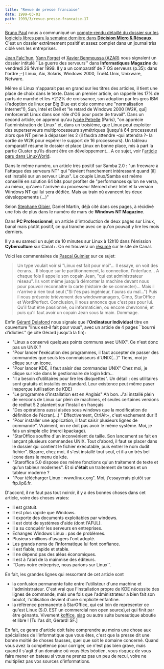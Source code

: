 ```yaml
---
title: "Revue de presse francaise"
date: 1999-03-01
path: 1999/3/revue-presse-francaise-17
---
```


<P>
<A HREF="mailto:brpaul@ccr.jussieu.fr">Bruno Paul</A> nous a communiqué
un <A HREF="http://www.linux-center.org/articles/9903/bpaul.txt">compte-rendu
détaillé du dossier sur les logiciels libres paru la semaine dernière
dans <B>Décision Micro &amp; Réseaux</B></A>.
C'est un dossier extrêmement positif et assez complet dans un journal très
ciblé vers les entreprises.
</P>

<P>
<A HREF="mailto:jean.falchun@cnet.francetelecom.fr">Jean  Falc'hun</A>,
<A HREF="mailto:yann.forget@menway.com">Yann Forget</A> et
<A HREF="mailto:azar@azar.fr">Xavier Benmoussa (AZAR)</A>
nous signalent un dossier intitulé ``La guerre des serveurs''
dans <B>Informatiques Magazine</B> du vendredi 26 février 1999.
Il y a un comparatif de 7 OS serveurs (p.35): dans l'ordre ;-)
Linux, Aix, Solaris, Windows 2000, Tru64 Unix, Unixware, Netware.
</P>

<P>
Même si Linux n'apparait pas en grand sur les titres des articles, il
tient une place de choix dans le texte. Dans un premier article, on
rappelle les 17% de parts de marché et les +212% de croissance, son
adoption par les gros IBM (l'adoption de linux par Big Blue est citée
comme une "normalisation Internet"!), Sun, Intel et Dell et "le retard
de Windows 2000 [W2K, qui] renforcerait Linux dans son rôle d'OS pour
poste de travail". Dans un second article, on apprend qu'au
<A HREF="http://www.energy-computer.com/Linux/petrelle.htm">lycée
Petrelle</A> (Paris), "on apprécie l'administration de Linux" et, dans un
troisième, que Linux peut exploiter des superserveurs multiprocesseurs
symétriques (jusqu'à 64 processeurs) alors que NT peine à dépasser les 2
(il faudra attendre -qui attendra ?- la sortie de W2K pour espérer le
support de 16 processeurs). Un tableau comparatif résume le dossier et
place Linux en bonne place, mis à part la partie Cluster qu'ils disent
être en développement... A ce sujet, voir l'<A HREF="http://www.linuxworld.com/linuxworld/lw-1999-02/lw-02-clustering.html">article paru dans LinuxWorld</A>.
</P>

<P>
Dans le même numéro, un article très positif sur Samba 2.0 : "un
freeware à l'attaque des serveurs NT" qui "devient franchement
intéressant quand [il] est installé sur un serveur Linux". Le couple
Linux/Samba est même conseillé en solution 64 bits pour profiter de
"performances qu'on ne verra, au mieux, qu'avec l'arrivée du processeur
Merced chez Intel et la version Windows NT qui lui sera dédiée. Mais au
train où avancent les deux développements (...)"
</P>

<P>
Selon <A HREF="mailto:sgibier@mail.dotcom.fr">Stephane Gibier</A>,
Daniel Martin, déjà cité dans ces pages, à récidivé une fois de plus
dans le numéro de mars de <B>Windows NT Magazine</B>.
</P>

<P>
Dans <B>PC Professionnel</B>, un article d'introduction de deux pages
sur Linux, banal mais plutôt positif, ce qui tranche avec ce qu'on
pouvait y lire les mois derniers.
</P>

<P>
Il y a eu samedi un sujet de 10 minutes sur Linux à 12h10 dans
l'émission <B>Cyberculture</B> sur Canal+. On en trouvera un <A HREF="http://www.cplus.fr/html/cyberculture/1999mars/Linux/plinux.html">résumé</A>
sur le site de Canal.
</P>

<P>
Voici les commentaires de <A HREF="mailto:linux@multimania.com">Pascal
Guimier</A> sur ce sujet:
</P>

<BLOCKQUOTE>
Un type voulait voir si "Linux est fait pour moi"...
Il essaye, on voit des écrans... Il bloque sur le partitionnement, la
connection, l'interface... A chaque fois il appelle son copain Jean,
"qui est administrateur réseau".
Ils vont même jusqu'à démonter la machine devant nous pour pouvoir
reconnaitre la carte (histoire de se connecter)...
Mais il n'arrive à rien tout seul ("Si t'es pas ingénieur, t'auras du
mal...")
Puis il nous présente brièvement des windowmanagers, Gimp, StarOffice
et WordPerfect.
Conclusion, il nous annonce que c'est pas pour lui. Qu'il faut être
passionné, ou informaticien, ou encore chevronné, et puis qu'il faut
avoir un copain Jean sous la main.
Dommage.
</BLOCKQUOTE>
<P>
Enfin <A HREF="mailto:delafond@club-internet.fr">Gérard Delafond</A> nous
signale que l'<B>Ordinateur Individuel</B> titre en couverture "linux
est-il fait pour vous", avec un article de 4 pages ``bourré d'idioties''
(je cite Gérard jusqu'à la fin):
</P>

<UL>

<LI>"Linux a conservé quelques points communs avec UNIX". Ce n'est donc pas un
UNIX ?
<LI>"Pour lancer l'exécution des programmes, il faut accepter de passer des
commandes que seuls les connnaisseurs d'UNIX(...)" Tiens, moi je clique sur
un icone.
<LI>"Pour lancer KDE, il faut saisir des commandes UNIX" Chez moi, je clique
sur kde dans le gestionnaire de login kdm...
<LI>"Il a besoin d'utilitaires pour lire les disquettes". Un détail : ces
utilitaires sont gratuits et installés en standard. Leur existence peut même
paser inaperçue (utilisation de KDE)
<LI>"Le programme d'installation est en Anglais" Ah bon. J'ai installé plein de
versions de Linux sur plein de machines, et seules certaines versions de
redhat 5.2 plantent sur l'install en français
<LI>"Des opérations aussi aisées sous windows que la modification de définition
de l'écran(...) " Effectivement, CtrlAlt+, c'est vachement dur !!
<LI>"Pour installer une application, il faut saisir plusieurs lignes de
commande". Vraiment, on ne doit pas avoir le même système. Moi, je fais un
simple clic (merci kpackage).
<LI>"StarOffice souffre d'un inconvénient de taille. Son lancement se fait en
lançant plusieurs commandes UNIX. Tout d'abord, il faut se placer dans le
dossier qui contient le fichier exécutable, puis entrer le nom dudit
fichier". Bizarre, chez moi, il s'est installé tout seul, et il a un très
bel icone dans le menu de kde.
<LI>"Staroffice 5.0 dispose des même fonctions qu'un traitement de texte
et qu'un tableur modernes". Et si <B>c'était</B> un traitement de textes
et un tableur moderne ?
<LI>"Pour télécharger Linux : www.linux.org". Moi, j'essayerais plutôt sur
ftp.lip6.fr.
</UL>

<P>D'accord, il ne faut pas tout noircir, il y a des bonnes choses dans cet
article, voire des choses vraies:</P>

<UL>

<LI>Il est gratuit.
<LI>Il est plus rapide que Windows.
<LI>Il exporte des documents exploitables par windows.
<LI>Il est doté de systèmes d'aide (dont l'AFUL).
<LI>Il a su conquérir les serveurs en entreprises.
<LI>Echanges Windows Linux : pas de problèmes.
<LI>Plusieurs millions d'usagers l'ont adopté.
<LI>Les grands noms de l'informatique lui font confiance.
<LI>Il est fiable, rapide et stable.
<LI>Il ne dépend pas des aléas économiques.
<LI>Il est à l'abri de la mainmise des éditeurs.
<LI>``Dans notre entreprise, nous parions sur Linux''.
</UL>

<P>En fait, les grandes lignes qui ressortent de cet article sont</P>

<UL>

<LI>la confusion permanente faite entre l'utilisteur d'une machine et
l'administrateur. C'est vrai que l'installation propre de KDE nécessite des
lignes de commande, mais une fois que l'administrateur a bien fait son
boulot, l'utilisation devient d'une simplicité enfantine.
<LI>la référence permanente à StarOffice, qui est loin de représenter ce
qu'est Linux (S.O. EST un commercial non open source),et qui finit par
être génante. Vivement <A HREF="http://koffice.kde.org/">koffice</A>,
<A HREF="http://www.edu.stockholm.se/siag/">siag</A> ou autre suite
bureautique aboutie et libre ! [Tu l'as dit, Gérard! SF.]
</UL>

<P>En fait, ce genre d'article doit faire comprendre au moins une chose aux
spécialistes de l'informatique que vous êtes, c'est que la presse dit une
bonne moitié de choses fausses, quel que soit le domaine concerné.
Quand vous avez la compétence pour corriger, ce n'est pas bien grave, mais
quand il s'agit d'un domaine où vous êtes béotien, vous risquez de vous
faire mener en bateau si vous ne prenez pas un peu de recul, voire ne
multipliez pas vos sources d'informations.</P>


